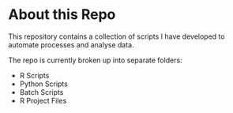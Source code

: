 # About this Repo
This repository contains a collection of scripts I have developed to automate processes and analyse data.

The repo is currently broken up into separate folders:
 - R Scripts
 - Python Scripts
 - Batch Scripts
 - R Project Files
